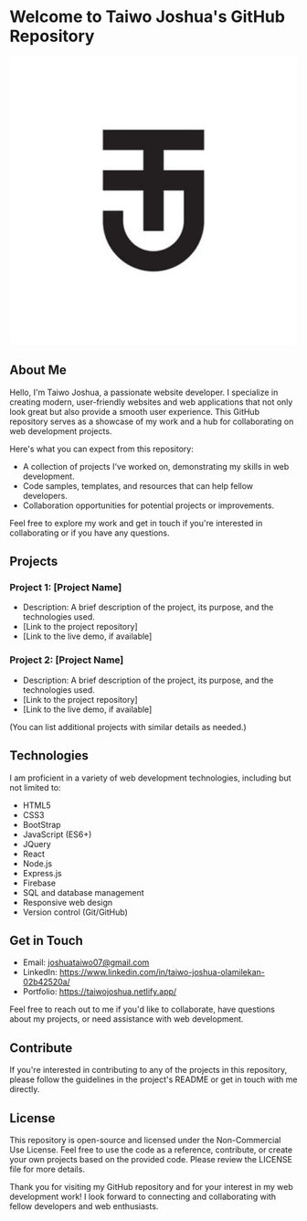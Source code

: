 # Welcome to Taiwo Joshua's GitHub Repository

![Header Image](./public/logo512.png)

## About Me

Hello, I'm Taiwo Joshua, a passionate website developer. I specialize in creating modern, user-friendly websites and web applications that not only look great but also provide a smooth user experience. This GitHub repository serves as a showcase of my work and a hub for collaborating on web development projects.

Here's what you can expect from this repository:

- A collection of projects I've worked on, demonstrating my skills in web development.
- Code samples, templates, and resources that can help fellow developers.
- Collaboration opportunities for potential projects or improvements.

Feel free to explore my work and get in touch if you're interested in collaborating or if you have any questions.

## Projects

### Project 1: [Project Name]

- Description: A brief description of the project, its purpose, and the technologies used.
- [Link to the project repository]
- [Link to the live demo, if available]

### Project 2: [Project Name]

- Description: A brief description of the project, its purpose, and the technologies used.
- [Link to the project repository]
- [Link to the live demo, if available]

(You can list additional projects with similar details as needed.)

## Technologies

I am proficient in a variety of web development technologies, including but not limited to:

- HTML5
- CSS3
- BootStrap
- JavaScript (ES6+)
- JQuery
- React
- Node.js
- Express.js
- Firebase
- SQL and database management
- Responsive web design
- Version control (Git/GitHub)

## Get in Touch

- Email: joshuataiwo07@gmail.com
- LinkedIn: https://www.linkedin.com/in/taiwo-joshua-olamilekan-02b42520a/
- Portfolio: https://taiwojoshua.netlify.app/

Feel free to reach out to me if you'd like to collaborate, have questions about my projects, or need assistance with web development.

## Contribute

If you're interested in contributing to any of the projects in this repository, please follow the guidelines in the project's README or get in touch with me directly.

## License

This repository is open-source and licensed under the Non-Commercial Use License. Feel free to use the code as a reference, contribute, or create your own projects based on the provided code. Please review the LICENSE file for more details.

Thank you for visiting my GitHub repository and for your interest in my web development work! I look forward to connecting and collaborating with fellow developers and web enthusiasts.
